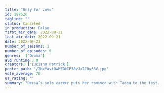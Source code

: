 ```yaml
---
title: "Only for Love"
id: 197526
tagline: ""
status: Canceled
in_production: False
first_air_date: 2022-09-21
last_air_date: 2022-09-21
date: 2022-09-21
number_of_seasons: 1
number_of_episodes: 6
genres:  ['Drama']
avg_runtime : 0
creators: ['Luciano Patrick']
poster_path: "/2MxYaviOwMZOOCP38vJx2C0y33V.jpg"
vote_average: 70
us_rating: ""
summary: "Deusa’s solo career puts her romance with Tadeu to the test. Eva wants a great artist to sing her lyrics. Soon, their musical dreams collide."
---
```


